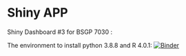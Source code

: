 # Shiny APP

Shiny Dashboard #3 for BSGP 7030 : 

The environment to install python 3.8.8 and R 4.0.1:
[![Binder](https://mybinder.org/badge_logo.svg)](https://mybinder.org/v2/gh/hsinlun0415/ShinyAssignment_R.git/HEAD)
